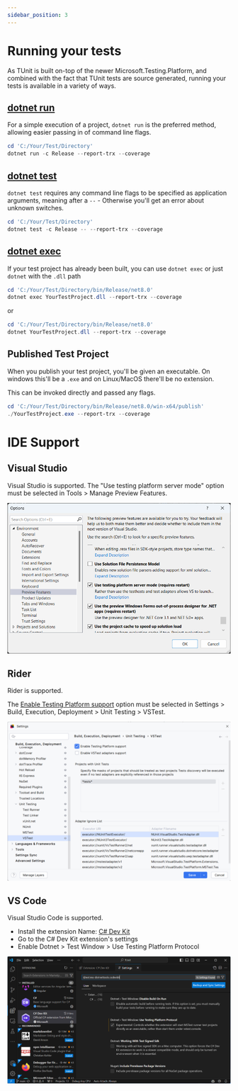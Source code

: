 ```yaml
---
sidebar_position: 3
---
```


# Running your tests

As TUnit is built on-top of the newer Microsoft.Testing.Platform, and combined with the fact that TUnit tests are source generated, running your tests is available in a variety of ways. 

## [dotnet run](https://learn.microsoft.com/en-us/dotnet/core/tools/dotnet-run)

For a simple execution of a project, `dotnet run` is the preferred method, allowing easier passing in of command line flags.

```powershell
cd 'C:/Your/Test/Directory'
dotnet run -c Release --report-trx --coverage
```

## [dotnet test](https://learn.microsoft.com/en-us/dotnet/core/tools/dotnet-test)

`dotnet test` requires any command line flags to be specified as application arguments, meaning after a `--` - Otherwise you'll get an error about unknown switches.

```powershell
cd 'C:/Your/Test/Directory'
dotnet test -c Release -- --report-trx --coverage
```

## [dotnet exec](https://learn.microsoft.com/en-us/dotnet/core/tools/dotnet)

If your test project has already been built, you can use `dotnet exec` or just `dotnet` with the `.dll` path

```powershell
cd 'C:/Your/Test/Directory/bin/Release/net8.0'
dotnet exec YourTestProject.dll --report-trx --coverage
```

or

```powershell
cd 'C:/Your/Test/Directory/bin/Release/net8.0'
dotnet YourTestProject.dll --report-trx --coverage
```

## Published Test Project

When you publish your test project, you'll be given an executable.
On windows this'll be a `.exe` and on Linux/MacOS there'll be no extension.

This can be invoked directly and passed any flags.

```powershell
cd 'C:/Your/Test/Directory/bin/Release/net8.0/win-x64/publish'
./YourTestProject.exe --report-trx --coverage
```

# IDE Support

## Visual Studio
Visual Studio is supported. The "Use testing platform server mode" option must be selected in Tools > Manage Preview Features.

![Visual Studio Settings](../../static/img/visual-studio.png)

## Rider
Rider is supported. 

The [Enable Testing Platform support](https://www.jetbrains.com/help/rider/Reference__Options__Tools__Unit_Testing__VSTest.html) option must be selected in Settings > Build, Execution, Deployment > Unit Testing > VSTest.

![Rider Settings](../../static/img/rider.png)

## VS Code
Visual Studio Code is supported.

- Install the extension Name: [C# Dev Kit](https://marketplace.visualstudio.com/items?itemName=ms-dotnettools.csdevkit)
- Go to the C# Dev Kit extension's settings
- Enable Dotnet > Test Window > Use Testing Platform Protocol

![Visual Studio Code Settings](../../static/img/visual-studio-code.png)

